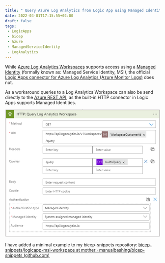```yaml
---
title: " Query Azure Log Analytics from Logic App using Managed Identity"
date: 2022-04-01T17:15:55+02:00
draft: false
tags: 
 - LogicApps
 - bicep
 - Azure
 - ManagedServiceIdentity
 - LogAnalytics
---
```


While [Azure Log Analytics Workspaces](https://docs.microsoft.com/en-us/azure/azure-monitor/logs/log-analytics-workspace-overview) supports access using a [Managed Identity](https://docs.microsoft.com/en-us/azure/active-directory/managed-identities-azure-resources/overview) (formally known as: Managed Service Identity, MSI), the official [Logic Apps connector for Azure Log Analytics (Azure Monitor Logs)](https://docs.microsoft.com/en-us/azure/azure-monitor/logs/logicapp-flow-connector) does not.

As a  workaround queries to a Log Analytics Workspace can also be send directly to the [Azure REST API](https://docs.microsoft.com/en-us/rest/api/loganalytics/), as the built-in HTTP connector in Logic Apps supports Managed  Identities.

![](/static/logicapp-workspace-msi.png)

I have added a minimal example to my bicep-snippets repository: [bicep-snippets/logicapp-msi-workspace at mother · manualbashing/bicep-snippets (github.com)](https://github.com/manualbashing/bicep-snippets/tree/mother/logicapp-msi-workspace)